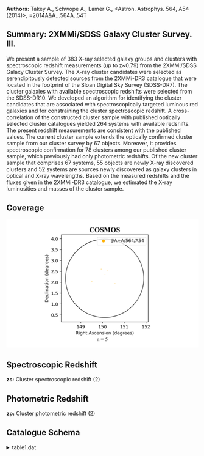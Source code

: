 **Authors:** Takey A., Schwope A., Lamer G., <Astron. Astrophys. 564, A54 (2014)>, =2014A&A...564A..54T

## Summary: 2XMMi/SDSS Galaxy Cluster Survey. III. 

We present a sample of 383 X-ray selected galaxy groups and clusters with spectroscopic redshift measurements (up to z~0.79) from the 2XMMi/SDSS Galaxy Cluster Survey. The X-ray cluster candidates were selected as serendipitously detected sources from the 2XMMi-DR3 catalogue that were located in the footprint of the Sloan Digital Sky Survey (SDSS-DR7). The cluster galaxies with available spectroscopic redshifts were selected from the SDSS-DR10. We developed an algorithm for identifying the cluster candidates that are associated with spectroscopically targeted luminous red galaxies and for constraining the cluster spectroscopic redshift. A cross-correlation of the constructed cluster sample with published optically selected cluster catalogues yielded 264 systems with available redshifts. The present redshift measurements are consistent with the published values. The current cluster sample extends the optically confirmed cluster sample from our cluster survey by 67 objects. Moreover, it provides spectroscopic confirmation for 78 clusters among our published cluster sample, which previously had only photometric redshifts. Of the new cluster sample that comprises 67 systems, 55 objects are newly X-ray discovered clusters and 52 systems are sources newly discovered as galaxy clusters in optical and X-ray wavelengths. Based on the measured redshifts and the fluxes given in the 2XMMi-DR3 catalogue, we estimated the X-ray luminosities and masses of the cluster sample.
## Coverage
![image](https://raw.githubusercontent.com/joshgithubbin/Sherlock-DDF/refs/heads/main/Catalogue%20Plotting/Catalogues/J-A+A-564-A54/Subcatalogues/COSMOS/Plots/fieldcover.png)
## Spectroscopic Redshift 
 
**zs:** Cluster spectroscopic redshift (2) 
 

## Photometric Redshift 
 
**zp:** Cluster photometric redshift (2) 
 

## Catalogue Schema

<details>
<summary>table1.dat</summary>

| Bytes   | Format    | Units      | Label   | Explanations                                                          |
|:--------|:----------|:-----------|:--------|:----------------------------------------------------------------------|
| 1- 6    | I6        | ---        | Seq     | X-ray detection number in the 2XMMi-DR3 (1)                           |
| 10- 13  | A4        | ---        | ---     | [2XMM]                                                                |
| 14      | A1        | ---        | n_2XMM  | [I] when 2XMMi release (Cat. IX/40)                                   |
| 16- 31  | A16       | ---        | 2XMM    | IAU name given in the 2XMMi-DR3 cat. (1)                              |
| 34- 42  | F9.5      | deg        | RAdeg   | X-ray detection right ascension (J2000) (1)                           |
| 44- 52  | F9.5      | deg        | DEdeg   | X-ray detection declination (J2000) (1)                               |
| 54- 63  | I010      | ---        | ObsID   | XMM-Newton observation number (1)                                     |
| 65- 70  | F6.4      | ---        | z       | Cluster redshift (identical to zs)                                    |
| 72- 75  | F4.2      | kpc/arcsec | Scale   | Scale at the cluster redshift                                         |
| 77- 83  | F7.2      | kpc        | R500    | Estimated radius R_500_ (mean density is 500                          |
| 85- 90  | F6.2      | 10-17W/m2  | Fcat    | X-ray flux in [0.5-2.0]keV band (1)                                   |
| 92- 95  | F4.2      | 10-17W/m2  | e_Fcat  | Error in Fcat                                                         |
| 97-102  | F6.2      | 10+35W     | Lcat    | X-ray luminosity in [0.5-2]keV band                                   |
| 104-108 | F5.2      | 10+35W     | e_Lcat  | Error in Lcat                                                         |
| 110-116 | F7.2      | 10+35W     | L500    | X-ray bolometric luminosity within R_500_                             |
| 118-123 | F6.2      | 10+35W     | e_L500  | Error in L500                                                         |
| 125-129 | F5.2      | 10+13Msun  | M500    | Mass within R_500_                                                    |
| 131-135 | F5.2      | 10+13Msun  | e_M500  | Error in M500                                                         |
| 137-155 | I19       | ---        | BCG     | Id in the SDSS-DR10 of the likely BCG (2)                             |
| 157-165 | F9.5      | deg        | RABdeg  | Likely BCG right ascension (J2000) (2)                                |
| 167-175 | F9.5      | deg        | DEBdeg  | Likely BCG declination (J2000) (2)                                    |
| 177-182 | F6.3      | mag        | rmag    | Likely BCG apparent magnitude in r-band                               |
| 184-189 | F6.4      | ---        | zs      | Cluster spectroscopic redshift (2)                                    |
| 191-192 | I2        | ---        | Ns      | Number of cluster galaxies with spectra (2)                           |
| 194-199 | F6.4      | ---        | zp      | Cluster photometric redshift (2)                                      |
| 201-202 | I2        | ---        | Np      | Number of cluster galaxies with zp (2)                                |
| 204-209 | F6.2      | kpc        | Offset  | Optical/X-ray offset                                                  |
| 211-245 | A35       | ---        | NED     | Literature name (NED)                                                 |
| 247-255 | A9        | ---        | Note    | A note about the status of each cluster (3)                           |
| 3       | catalogue | (IX/41)    | Note    | (2): These parameters are obtained from the current developed optical |

**Note**: Parameters extracted from the 2XMMi-DR3 catalogue (IX/41)
Note (2): These parameters are obtained from the current developed optical
          cluster detection algorithm.
Note (3): The note is:
   Paper-III = new cluster from the current work
   Paper-II  = a cluster in Paper II (J/A+A/558/A75) and confirmed
               spectroscopically with the present procedure

</details>
